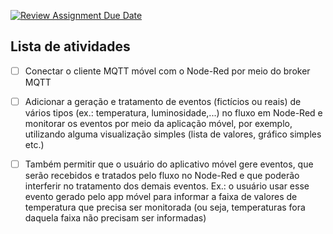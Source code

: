 [![Review Assignment Due Date](https://classroom.github.com/assets/deadline-readme-button-24ddc0f5d75046c5622901739e7c5dd533143b0c8e959d652212380cedb1ea36.svg)](https://classroom.github.com/a/nTFtQnuC)

## Lista de atividades

- [ ] Conectar o cliente MQTT móvel com o Node-Red por meio do broker MQTT

- [ ] Adicionar a geração e tratamento de eventos (fictícios ou reais) de vários tipos (ex.: temperatura, luminosidade,...) no fluxo em Node-Red e monitorar os eventos por meio da aplicação móvel, por exemplo, utilizando alguma visualização simples (lista de valores, gráfico simples etc.)

- [ ] Também permitir que o usuário do aplicativo móvel gere eventos, que serão recebidos e tratados pelo fluxo no Node-Red e que poderão interferir no tratamento dos demais eventos. Ex.: o usuário usar esse evento gerado pelo app móvel para informar a faixa de valores de temperatura que precisa ser monitorada (ou seja, temperaturas fora daquela faixa não precisam ser informadas)
